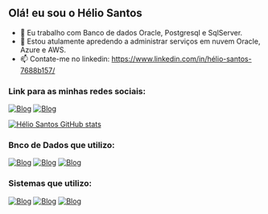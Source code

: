 ## Olá! eu sou o Hélio Santos

- 🔭 Eu trabalho com Banco de dados Oracle, Postgresql e SqlServer.
- 🌱 Estou atulamente apredendo a administrar serviços em nuvem Oracle, Azure e AWS.
- 📫 Contate-me no linkedin: https://www.linkedin.com/in/hélio-santos-7688b157/

### Link para as minhas redes sociais:
[![Blog](https://img.shields.io/badge/LinkedIn-0077B5?style=for-the-badge&logo=linkedin&logoColor=white)](https://www.linkedin.com/in/hélio-santos-7688b157/)
[![Blog](https://img.shields.io/badge/Blogger-FF5722?style=for-the-badge&logo=blogger&logoColor=white)](https://peixeiranoconsoleti.wordpress.com/)


[![Hélio Santos GitHub stats](https://github-readme-stats.vercel.app/api?username=elderhelio&show_icons=true&theme=dark&include_all_commits=true&count_private=true)]()

### Bnco de Dados que utilizo:
[![Blog](https://img.shields.io/badge/postgresql-0636aa?style=for-the-badge&logo=postgresql&logoColor=Red)](https://www.postgresql.org)
[![Blog](https://img.shields.io/badge/sqlserver-cccdd0?style=for-the-badge&logo=sqlserver&logoColor=Grey)](https://www.microsoft.com/pt-br/sql-server/)
[![Blog](https://img.shields.io/badge/Oracle-FF5722?style=for-the-badge&logo=Oracle&logoColor=Red)](https://www.oracle.com/index.html)

### Sistemas que utilizo:
[![Blog](https://img.shields.io/badge/Windows-0078D6?style=for-the-badge&logo=windows&logoColor=white)]()
[![Blog](https://img.shields.io/badge/Linux-cccdd0?style=for-the-badge&logo=linux&logoColor=black)]()
[![Blog](https://img.shields.io/badge/Oracle_Cloud-FF5722?style=for-the-badge&logo=Oracle&logoColor=Red)](https://cloud.oracle.com)


